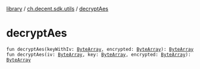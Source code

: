 [library](../index.md) / [ch.decent.sdk.utils](index.md) / [decryptAes](./decrypt-aes.md)

# decryptAes

`fun decryptAes(keyWithIv: `[`ByteArray`](https://kotlinlang.org/api/latest/jvm/stdlib/kotlin/-byte-array/index.html)`, encrypted: `[`ByteArray`](https://kotlinlang.org/api/latest/jvm/stdlib/kotlin/-byte-array/index.html)`): `[`ByteArray`](https://kotlinlang.org/api/latest/jvm/stdlib/kotlin/-byte-array/index.html)
`fun decryptAes(iv: `[`ByteArray`](https://kotlinlang.org/api/latest/jvm/stdlib/kotlin/-byte-array/index.html)`, key: `[`ByteArray`](https://kotlinlang.org/api/latest/jvm/stdlib/kotlin/-byte-array/index.html)`, encrypted: `[`ByteArray`](https://kotlinlang.org/api/latest/jvm/stdlib/kotlin/-byte-array/index.html)`): `[`ByteArray`](https://kotlinlang.org/api/latest/jvm/stdlib/kotlin/-byte-array/index.html)